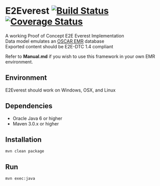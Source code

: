 E2Everest [![Build Status](https://travis-ci.org/jujaga/e2everest.svg)](https://travis-ci.org/jujaga/e2everest) [![Coverage Status](https://coveralls.io/repos/jujaga/e2everest/badge.svg)](https://coveralls.io/r/jujaga/e2everest)
=========
A working Proof of Concept E2E Everest Implementation  
Data model emulates an [OSCAR EMR](https://github.com/scoophealth/oscar "OSCAR EMR") database  
Exported content should be E2E-DTC 1.4 compliant

Refer to **Manual.md** if you wish to use this framework in your own EMR environment.

Environment
-----------
E2Everest should work on Windows, OSX, and Linux

Dependencies
------------
* Oracle Java 6 or higher
* Maven 3.0.x or higher

Installation
------------
`mvn clean package`

Run
------------
`mvn exec:java`
